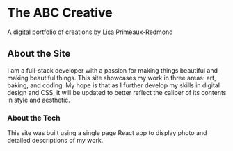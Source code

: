 # The ABC Creative

A digital portfolio of creations by Lisa Primeaux-Redmond

## About the Site

I am a full-stack developer with a passion for making things beautiful and making beautiful things. This site showcases my work in three areas: art, baking, and coding. My hope is that as I further develop my skills in digital design and CSS, it will be updated to better reflect the caliber of its contents in style and aesthetic.

### About the Tech

This site was built using a single page React app to display photo and detailed descriptions of my work.

